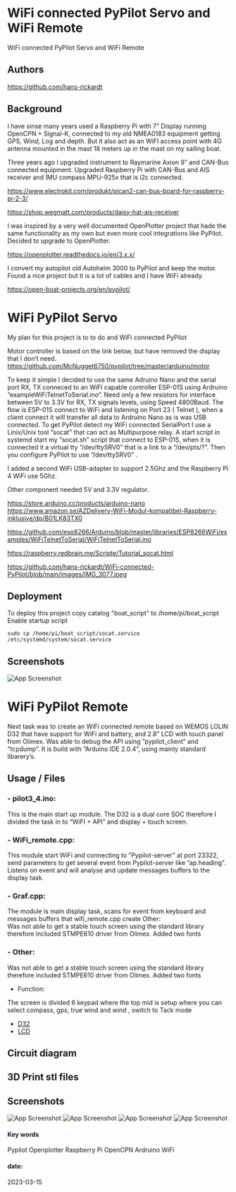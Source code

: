 
#  WiFi connected PyPilot Servo and WiFi Remote

WiFi connected PyPilot Servo and WiFi Remote


## Authors

https://github.com/hans-rickardt


## Background


 I have sinse many years used a Raspberry Pi with 7” Display running OpenCPN + Signal-K, connected to my old NMEA0183 equipment getting GPS, Wind, Log and depth. But it also act as an WiFI access point with 4G antenna mounted in the mast 18 meters up in the mast on my sailing boat.

Three years ago I upgraded instrument to Raymarine Axion 9” and CAN-Bus connected equipment. Upgraded Raspberry Pi with CAN-Bus and AIS receiver and IMU compass MPU-925x that is i2c connected.

https://www.electrokit.com/produkt/pican2-can-bus-board-for-raspberry-pi-2-3/

https://shop.wegmatt.com/products/daisy-hat-ais-receiver



I was inspired by a very well documented OpenPlotter project that hade the same functionality as my own but even more cool integrations like PyPilot. Decided to upgrade to OpenPlotter. 

https://openplotter.readthedocs.io/en/3.x.x/

I convert my autopilot old Autohelm 3000 to PyPilot and keep the motor.
Found a nice project but it is a lot of cables and I have WiFi already.   

https://open-boat-projects.org/en/pypilot/




# WiFi PyPilot Servo

My plan for this project is to to do and WiFi connected PyPilot 

Motor controller is based on the link below, but have removed the display that I don’t need.
https://github.com/McNugget6750/pypilot/tree/master/arduino/motor

To keep it simple I decided to use the same Adruino Nano and the serial port RX, TX conneced to an WiFI capable controller ESP-01S using Ardruino “exampleWiFiTelnetToSerial.ino”.
Need only a few resistors for interface between 5V to 3.3V for RX, TX signals levels, using Speed 4800Baud.
The flow is ESP-01S connect to WiFi and listening on Port 23 ( Telnet ), when a client connect it will transfer all data to Ardruino Nano as is was USB connected.
 To get PyPilot detect my WiFi connected SerialPort I use a Linix/Unix tool “socat” that can act as Multipurpose relay. 
A start script in systemd start my “socat.sh” script that connect to ESP-01S, when it is connected it a virtual tty “/dev/ttySRV0” that is a link to a “/dev/pts/?”.
Then you configure PyPilot to use “/dev/ttySRV0” .

I added a second WiFi USB-adapter to support 2.5Ghz and the Raspberry Pi 4 WiFi use 5Ghz.


Other component needed 5V and 3.3V regulator.


https://store.arduino.cc/products/arduino-nano
https://www.amazon.se/AZDelivery-WiFi-Modul-kompatibel-Raspberry-inklusive/dp/B01LK83TX0

https://github.com/esp8266/Arduino/blob/master/libraries/ESP8266WiFi/examples/WiFiTelnetToSerial/WiFiTelnetToSerial.ino

https://raspberry.redbrain.me/Scripte/Tutorial_socat.html

https://github.com/hans-rickardt/WiFi-connected-PyPilot/blob/main/images/IMG_3077.jpeg

## Deployment

To deploy this project copy catalog  "boat_script" to /home/pi/boat_script
Enable startup script 
```
sudo cp /home/pi/boat_script/socat.service /etc/systemd/system/socat.service
```

## Screenshots

![App Screenshot](https://github.com/hans-rickardt/WiFi-connected-PyPilot/blob/main/images/servo.jpg)







# WiFi PyPilot Remote

Next task was to create an WiFi connected remote based on WEMOS LOLIN D32 that have support for WiFi and battery, and 2.8” LCD with touch panel from Olimex.
Was able to debug the API using ”pypilot_client” and ”tcpdump”. 
It is build with ”Arduino IDE 2.0.4”, using mainly standard libarery’s. 

## Usage / Files

### - pilot3_4.ino:

This is the main start up module.
The D32 is a dual core SOC therefore I divided the task in to “WiFI + API” and display + touch screen.  


### - WiFi_remote.cpp:

This module start WiFi and connecting to ”Pypilot-server” at port 23322, send parameters to get several event from Pypilot-server like ”ap.heading”. Listens on event and will analyse and update messages buffers to the display task.


### - Graf.cpp:

The module is main display task, scans for event from keyboard and messages buffers that wifi_remote.cpp create
Other:   
Was not able to get a stable touch screen using the standard library therefore included STMPE610 driver from Olimex. Added two fonts

### - Other:   
Was not able to get a stable touch screen using the standard library therefore included STMPE610 driver from Olimex. Added two fonts

- Function:

The screen is divided 6 keypad where the top mid is setup where you can select compass, gps, true wind and wind , switch to Tack mode


 - [D32](https://www.wemos.cc/en/latest/d32/d32.html)
 - [LCD](https://www.olimex.com/Products/Modules/LCD/MOD-LCD2-8RTP/open-source-hardware)




## Circuit diagram




## 3D Print stl files



## Screenshots

![App Screenshot](https://github.com/hans-rickardt/WiFi-connected-PyPilot/blob/main/images/IMG_3077.jpeg)
![App Screenshot](https://github.com/hans-rickardt/WiFi-connected-PyPilot/blob/main/images/box1.jpg)
![App Screenshot](https://github.com/hans-rickardt/WiFi-connected-PyPilot/blob/main/images/box2.png)
![App Screenshot](https://github.com/hans-rickardt/WiFi-connected-PyPilot/blob/main/images/box3.png)

#### Key words


Pypilot Openplotter Raspberry Pi OpenCPN Ardruino WiFi 
#### date:
2023-03-15

